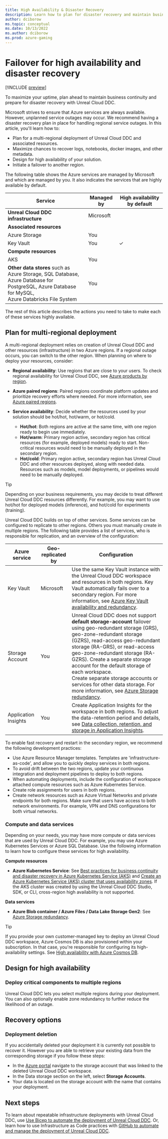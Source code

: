 ```yaml
---
title: High Availability & Disaster Recovery
description: Learn how to plan for disaster recovery and maintain business continuity for Unreal Cloud DDC.
author: dciborow
ms.topic: conceptual
ms.date: 10/13/2022
ms.author: dciborow
ms.prod: azure-gaming
---
```


# Failover for high availability and disaster recovery

[!INCLUDE [preview](./includes/preview.md)]

To maximize your uptime, plan ahead to maintain business continuity and prepare for disaster recovery with Unreal Cloud DDC.

Microsoft strives to ensure that Azure services are always available. However, unplanned service outages may occur. We recommend having a disaster recovery plan in place for handling regional service outages. In this article, you'll learn how to:

* Plan for a multi-regional deployment of Unreal Cloud DDC and associated resources.
* Maximize chances to recover logs, notebooks, docker images, and other metadata.
* Design for high availability of your solution.
* Initiate a failover to another region.


The following table shows the Azure services are managed by Microsoft and which are managed by you. It also indicates the services that are highly available by default.

| Service | Managed by | High availability by default |
| ----- | ----- | ----- |
| **Unreal Cloud DDC infrastructure** | Microsoft | |
| **Associated resources** |
| Azure Storage | You | |
| Key Vault | You | ✓ |
| **Compute resources** |
| AKS | You |  |
| **Other data stores** such as Azure Storage, SQL Database,<br> Azure Database for PostgreSQL, Azure Database for MySQL, <br>Azure Databricks File System | You | |

The rest of this article describes the actions you need to take to make each of these services highly available.

## Plan for multi-regional deployment

A multi-regional deployment relies on creation of Unreal Cloud DDC and other resources (infrastructure) in two Azure regions. If a regional outage occurs, you can switch to the other region. When planning on where to deploy your resources, consider:

* __Regional availability__: Use regions that are close to your users. To check regional availability for Unreal Cloud DDC, see [Azure products by region](https://azure.microsoft.com/global-infrastructure/services/).
* __Azure paired regions__: Paired regions coordinate platform updates and prioritize recovery efforts where needed. For more information, see [Azure paired regions](/azure/availability-zones/cross-region-replication-azure).
* __Service availability__: Decide whether the resources used by your solution should be hot/hot, hot/warm, or hot/cold.
    
    * __Hot/hot__: Both regions are active at the same time, with one region ready to begin use immediately.
    * __Hot/warm__: Primary region active, secondary region has critical resources (for example, deployed models) ready to start. Non-critical resources would need to be manually deployed in the secondary region.
    * __Hot/cold__: Primary region active, secondary region has Unreal Cloud DDC and other resources deployed, along with needed data. Resources such as models, model deployments, or pipelines would need to be manually deployed.

> [!TIP]
> Depending on your business requirements, you may decide to treat different Unreal Cloud DDC resources differently. For example, you may want to use hot/hot for deployed models (inference), and hot/cold for experiments (training).

Unreal Cloud DDC builds on top of other services. Some services can be configured to replicate to other regions. Others you must manually create in multiple regions. The following table provides a list of services, who is responsible for replication, and an overview of the configuration:

| Azure service | Geo-replicated by | Configuration |
| ----- | ----- | ----- |
| Key Vault | Microsoft | Use the same Key Vault instance with the Unreal Cloud DDC workspace and resources in both regions. Key Vault automatically fails over to a secondary region. For more information, see [Azure Key Vault availability and redundancy](/azure/key-vault/general/disaster-recovery-guidance).|
| Storage Account | You | Unreal Cloud DDC does not support __default storage-account__ failover using geo-redundant storage (GRS), geo-zone-redundant storage (GZRS), read-access geo-redundant storage (RA-GRS), or read-access geo-zone-redundant storage (RA-GZRS). Create a separate storage account for the default storage of each workspace. </br>Create separate storage accounts or services for other data storage. For more information, see [Azure Storage redundancy](/azure/storage/common/storage-redundancy). |
| Application Insights | You | Create Application Insights for the workspace in both regions. To adjust the data-retention period and details, see [Data collection, retention, and storage in Application Insights](/azure/azure-monitor/app/data-retention-privacy#how-long-is-the-data-kept). |

To enable fast recovery and restart in the secondary region, we recommend the following development practices:

* Use Azure Resource Manager templates. Templates are 'infrastructure-as-code', and allow you to quickly deploy services in both regions.
* To avoid drift between the two regions, update your continuous integration and deployment pipelines to deploy to both regions.
* When automating deployments, include the configuration of workspace attached compute resources such as Azure Kubernetes Service.
* Create role assignments for users in both regions.
* Create network resources such as Azure Virtual Networks and private endpoints for both regions. Make sure that users have access to both network environments. For example, VPN and DNS configurations for both virtual networks.


### Compute and data services

Depending on your needs, you may have more compute or data services that are used by Unreal Cloud DDC. For example, you may use Azure Kubernetes Services or Azure SQL Database. Use the following information to learn how to configure these services for high availability.

__Compute resources__

* **Azure Kubernetes Service**: See [Best practices for business continuity and disaster recovery in Azure Kubernetes Service (AKS)](/azure/aks/operator-best-practices-multi-region) and [Create an Azure Kubernetes Service (AKS) cluster that uses availability zones](/azure/aks/availability-zones). If the AKS cluster was created by using the Unreal Cloud DDC Studio, SDK, or CLI, cross-region high availability is not supported.

__Data services__

* **Azure Blob container / Azure Files / Data Lake Storage Gen2**: See [Azure Storage redundancy](/azure/storage/common/storage-redundancy).

> [!TIP]
> If you provide your own customer-managed key to deploy an Unreal Cloud DDC workspace, Azure Cosmos DB is also provisioned within your subscription. In that case, you're responsible for configuring its high-availability settings. See [High availability with Azure Cosmos DB](/azure/cosmos-db/high-availability).

## Design for high availability

### Deploy critical components to multiple regions

Unreal Cloud DDC lets you select multiple regions during your deployment. You can also optionally enable zone redundancy to further reduce the likelihood of an outage.

## Recovery options

### Deployment deletion

If you accidentally deleted your deployment it is currently not possible to recover it. However you are able to retrieve your existing data from the corresponding storage if you follow these steps:
* In the [Azure portal](https://portal.azure.com) navigate to the storage account that was linked to the deleted Unreal Cloud DDC workspace.
* In the Data storage section on the left, select **Storage Accounts**.
* Your data is located on the storage account with the name that contains your deployment.

## Next steps

To learn about repeatable infrastructure deployments with Unreal Cloud DDC, use [Use Bicep to automate the deployment of Unreal Cloud DDC](quickstart-bicep.md).
Or, learn how to use Infrastructure as Code practices with [GitHub to automate and manage the deployment of Unreal Cloud DDC](quickstart-github.md).
